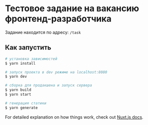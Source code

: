 # Тестовое задание на вакансию фронтенд-разработчика

Задание находится по адресу: `/task`

## Как запустить

```bash
# установка зависимостей
$ yarn install

# запуск проекта в dev режиме на localhost:8080
$ yarn dev

# сборка для продакшена и запуск сервера
$ yarn build
$ yarn start

# генерация статики
$ yarn generate
```

For detailed explanation on how things work, check out [Nuxt.js docs](https://nuxtjs.org).
